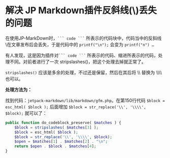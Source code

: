 # 解决 JP Markdown插件反斜线(\\)丢失的问题

在使用JP-MarkDown时，` ``` code ``` ` 所表示的代码块中，代码当中的反斜线\在文章发布后会丢失，于是代码中的 `printf("\n");` 会变为 `printf("n") …`

有人发现，这是因为插件对` ``` code ``` ` 所表示的代码、缩进所表示的代码，处理不同。对前者进行了一次 stripslashes()，把这个处理去掉就正常了。

`stripslashes()` 应该是多余的处理，不过还是保留，然后在其后将 \\\\ 替换为 \\\\\\\ 也可以。

**处理方法为：**

找到代码：`jetpack-markdown/lib/markdown/gfm.php`。在第150行代码 `$block = esc_html( $block );` 后面增加 `$block = str_replace('\\', '\\\\', $block);` 就可以了：
```php
public function do_codeblock_preserve( $matches ) {
    $block = stripslashes( $matches[3] );
    $block = esc_html( $block );
    $block = str_replace('\\', '\\\\', $block);
    $open = $matches[1] . $matches[2] . "\n";
    return $open . $block . $matches[4];
}
```